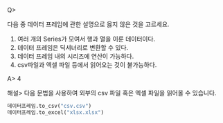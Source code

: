 Q>

다음 중 데이터 프레임에 관한 설명으로 옳지 않은 것을 고르세요.

1. 여러 개의 Series가 모여서 행과 열을 이룬 데이터이다.
2. 데이터 프레임은 딕셔너리로 변환할 수 있다.
3. 데이터 프레임 내의 시리즈에 연산이 가능하다.
4. csv파일과 엑셀 파일 등에서 읽어오는 것이 불가능하다.

A>
4

해설>
다음 문법을 사용하여 외부의 csv 파일 혹은 엑셀 파일을 읽어올 수 있습니다.

```python
데이터프레임.to_csv("csv.csv")
데이터프레임.to_excel("xlsx.xlsx")
```